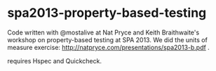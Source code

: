 spa2013-property-based-testing
==============================

Code written with @mostalive at Nat Pryce and Keith Braithwaite's workshop on property-based testing at SPA 2013. We did the units of measure exercise: http://natpryce.com/presentations/spa2013-b.pdf .

requires Hspec and Quickcheck. 
